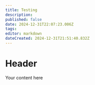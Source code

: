 ```yaml
---
title: Testing
description: 
published: false
date: 2024-12-31T22:07:23.006Z
tags: 
editor: markdown
dateCreated: 2024-12-31T21:51:40.832Z
---
```


# Header
Your content here